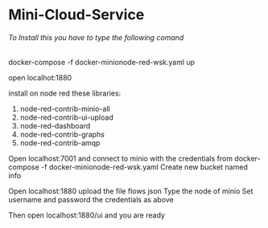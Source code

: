 # Mini-Cloud-Service

###### To Install this you have to type the following comand

docker-compose -f docker-minionode-red-wsk.yaml up

open localhot:1880

install on node red these libraries:
1) node-red-contrib-minio-all
2) node-red-contrib-ui-upload
3) node-red-dashboard
4) node-red-contrib-graphs
5) node-red-contrib-amqp

Open localhost:7001 and connect to minio with the credentials from docker-compose -f docker-minionode-red-wsk.yaml
Create new bucket named info

Open localhost:1880
upload the file flows json
Type the node of minio
Set username and password the credentials as above

Then open localhost:1880/ui and you are ready

